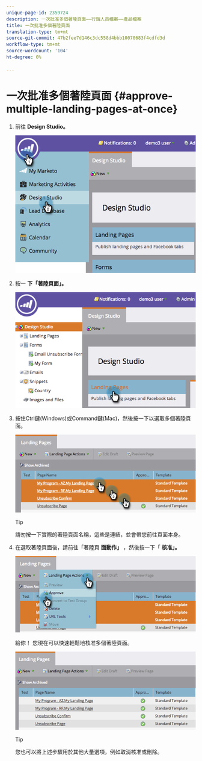```yaml
---
unique-page-id: 2359724
description: 一次批准多個著陸頁面——行銷人員檔案——產品檔案
title: 一次批准多個著陸頁面
translation-type: tm+mt
source-git-commit: 47b2fee7d146c3dc558d4bbb10070683f4cdfd3d
workflow-type: tm+mt
source-wordcount: '104'
ht-degree: 0%

---
```



# 一次批准多個著陸頁面 {#approve-multiple-landing-pages-at-once}

1. 前往 **Design Studio。**

   ![](assets/image2014-9-17-11-3a35-3a5.png)

1. 按一 **下「著陸頁面」。**

   ![](assets/image2014-9-17-11-3a35-3a11.png)

1. 按住Ctrl鍵(Windows)或Command鍵(Mac)，然後按一下以選取多個著陸頁面。

   ![](assets/image2014-9-17-11-3a35-3a19.png)

   >[!TIP]
   >
   >請勿按一下實際的著陸頁面名稱，這些是連結，並會帶您前往頁面本身。

1. 在選取著陸頁面後，請前往「著陸頁 **面動作」** ，然後按一下「 **核准」。**

   ![](assets/image2014-9-17-11-3a35-3a27.png)

   給你！ 您現在可以快速輕鬆地核准多個著陸頁面。

   ![](assets/image2014-9-17-11-3a35-3a36.png)

   >[!TIP]
   >
   >您也可以將上述步驟用於其他大量選項，例如取消核准或刪除。

